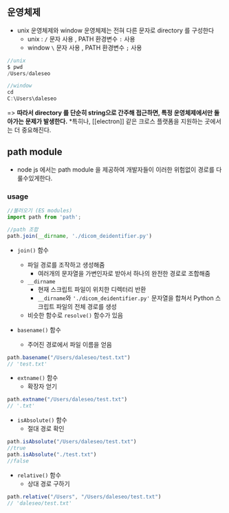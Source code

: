 
## 운영체제
- unix 운영체제와 window 운영체제는 전혀 다른 문자로 directory 를 구성한다
	- unix : `/` 문자 사용 , PATH 환경변수 `:` 사용
	- window `\` 문자 사용 , PATH 환경변수 `;` 사용
```js
//unix
$ pwd
/Users/daleseo

//window
cd
C:\Users\daleseo
```
=> **따라서 directory 를 단순히 string으로 간주해 접근하면, 특정 운영체제에서만 돌아가는 문제가 발생한다.**
*특히나, [[electron]] 같은 크로스 플랫폼을 지원하는 곳에서는 더 중요해진다.

## path module
- node js 에서는 path module 을 제공하여 개발자들이 이러한 위험없이 경로를 다룰수있게한다.
### usage
```js
//불러오기 (ES modules)
import path from 'path';

//path 조합
path.join(__dirname, './dicom_deidentifier.py')
```
- `join()` 함수
	- 파일 경로를 조작하고 생성해줌
		- 여러개의 문자열을 가변인자로 받아서 하나의 완전한 경로로 조합해줌
	- `__dirname`
		- 현재 스크립트 파일이 위치한 디렉터리 반환
		- `__dirname`와 `'./dicom_deidentifier.py'` 문자열을 합쳐서 Python 스크립트 파일의 전체 경로를 생성
	- 비슷한 함수로 `resolve()` 함수가 있음
	  
- `basename()` 함수
	- 주어진 경로에서 파일 이름을 얻음
```js
path.basename("/Users/daleseo/test.txt")
// 'test.txt'
```

- `extname()` 함수
	- 확장자 얻기
```js
path.extname("/Users/daleseo/test.txt")
// '.txt'
```

- `isAbsolute()` 함수
	- 절대 경로 확인
```js
path.isAbsolute("/Users/daleseo/test.txt")
//true
path.isAbsolute("./test.txt")
//false
```

- `relative()` 함수
	- 상대 경로 구하기
```js
path.relative("/Users", "/Users/daleseo/test.txt")
// 'daleseo/test.txt'
```
